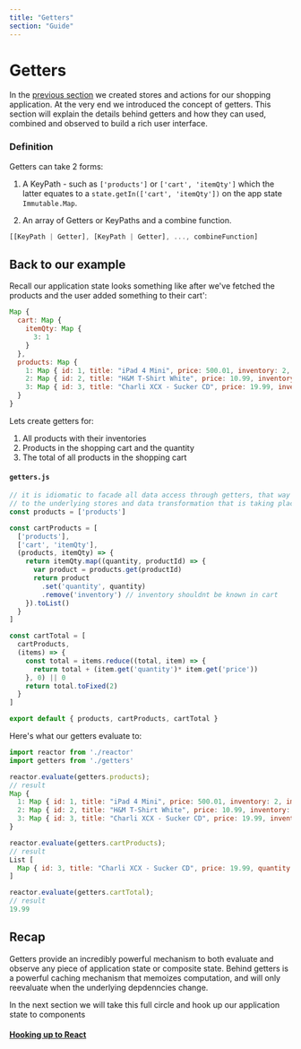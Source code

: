 ```yaml
---
title: "Getters"
section: "Guide"
---
```


# Getters

In the [previous section](./01-getting-started.html) we created stores and actions for our shopping application. At the very end we introduced the concept of getters.
This section will explain the details behind getters and how they can used, combined and observed to build a rich user interface.

### Definition

Getters can take 2 forms:

1. A KeyPath - such as `['products']` or `['cart', 'itemQty']` which the latter equates to a `state.getIn(['cart', 'itemQty'])` on the app state `Immutable.Map`.

2. An array of Getters or KeyPaths and a combine function.
  ```javascript
  [[KeyPath | Getter], [KeyPath | Getter], ..., combineFunction]
  ```

## Back to our example

Recall our application state looks something like after we've fetched the products and the user added something to their cart':

```javascript
Map {
  cart: Map {
    itemQty: Map {
      3: 1
    }
  },
  products: Map {
    1: Map { id: 1, title: "iPad 4 Mini", price: 500.01, inventory: 2, image: "../common/assets/ipad-mini.png" },
    2: Map { id: 2, title: "H&M T-Shirt White", price: 10.99, inventory: 10, image: "../common/assets/t-shirt.png" },
    3: Map { id: 3, title: "Charli XCX - Sucker CD", price: 19.99, inventory: 4, image: "../common/assets/sucker.png" }
  }
}
```

Lets create getters for:

1. All products with their inventories
2. Products in the shopping cart and the quantity
3. The total of all products in the shopping cart

#### `getters.js`

```javascript
// it is idiomatic to facade all data access through getters, that way a component only has to subscribe to a getter making it agnostic
// to the underlying stores and data transformation that is taking place
const products = ['products']

const cartProducts = [
  ['products'],
  ['cart', 'itemQty'],
  (products, itemQty) => {
    return itemQty.map((quantity, productId) => {
      var product = products.get(productId)
      return product
        .set('quantity', quantity)
        .remove('inventory') // inventory shouldnt be known in cart
    }).toList()
  }
]

const cartTotal = [
  cartProducts,
  (items) => {
    const total = items.reduce((total, item) => {
      return total + (item.get('quantity')* item.get('price'))
    }, 0) || 0
    return total.toFixed(2)
  }
]

export default { products, cartProducts, cartTotal }
```

Here's what our getters evaluate to:

```javascript
import reactor from './reactor'
import getters from './getters'

reactor.evaluate(getters.products);
// result
Map {
  1: Map { id: 1, title: "iPad 4 Mini", price: 500.01, inventory: 2, image: "common/assets/ipad-mini.png" },
  2: Map { id: 2, title: "H&M T-Shirt White", price: 10.99, inventory: 10, image: "common/assets/t-shirt.png" },
  3: Map { id: 3, title: "Charli XCX - Sucker CD", price: 19.99, inventory: 4, image: "common/assets/sucker.png" }
}

reactor.evaluate(getters.cartProducts);
// result
List [
  Map { id: 3, title: "Charli XCX - Sucker CD", price: 19.99, quantity: 1, image: "common/assets/sucker.png" }
]

reactor.evaluate(getters.cartTotal);
// result
19.99
```

## Recap

Getters provide an incredibly powerful mechanism to both evaluate and observe any piece of application state or
composite state.  Behind getters is a powerful caching mechanism that memoizes computation, and will only reevaluate
when the underlying depdenncies change.

In the next section we will take this full circle and hook up our application state to components

#### [Hooking up to React](./03-hooking-up-to-react.html)
